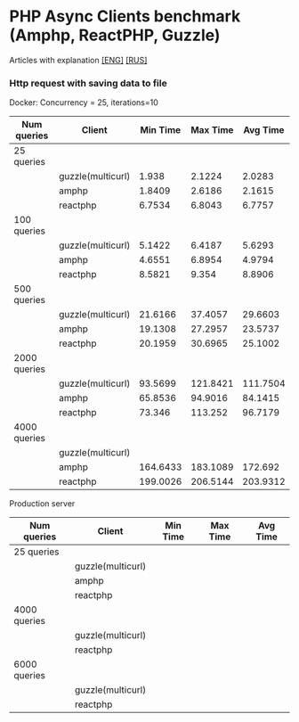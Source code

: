 PHP Async Clients benchmark (Amphp, ReactPHP, Guzzle)
============================

Articles with explanation  [[ENG]](https://dev.to/insolita/which-http-client-is-faster-for-web-scraping-c95)  [[RUS]](https://medium.com/@DonnaInsolita/%D0%B2%D0%B4%D0%BE%D1%85%D0%BD%D0%BE%D0%B2%D0%B8%D0%B2%D1%88%D0%B8%D1%81%D1%8C-%D0%B7%D0%B0%D0%BD%D0%B8%D0%BC%D0%B0%D1%82%D0%B5%D0%BB%D1%8C%D0%BD%D1%8B%D0%BC-%D0%B8%D0%BD%D1%82%D0%B5%D1%80%D0%B2%D1%8C%D1%8E-%D0%BD%D0%B0-%D0%BA%D0%B0%D0%BD%D0%B0%D0%BB%D0%B5-moreview-c-%D1%81%D0%B5%D1%80%D0%B3%D0%B5%D0%B5%D0%BC-%D0%B6%D1%83%D0%BA%D0%BE%D0%BC-%D0%B8-%D1%86%D0%B8%D0%BA%D0%BB%D0%BE%D0%BC-%D1%81%D1%82%D0%B0%D1%82%D0%B5%D0%B9-fast-web-f9715b21517f)

### Http request with saving data to file

Docker:
Concurrency = 25, iterations=10

|Num queries |  Client      | Min Time   | Max Time   | Avg Time  |
|------------|--------------|------------|------------|-----------|
| 25 queries|               |             |           |           |
|           | guzzle(multicurl)| 1.938 | 2.1224 | 2.0283 |
|           | amphp| 1.8409 | 2.6186 | 2.1615 |
|           | reactphp|  6.7534 | 6.8043 | 6.7757 |
| 100 queries|               |             |           |           |
|           |guzzle(multicurl)|  5.1422 | 6.4187 | 5.6293 |
|           | amphp   |  4.6551 | 6.8954 | 4.9794 |
|           | reactphp|   8.5821 | 9.354 | 8.8906 |
| 500 queries|               |             |           |           |
|           |guzzle(multicurl)|21.6166 |37.4057|29.6603|
|           | amphp   | 19.1308 | 27.2957 |23.5737|
|           | reactphp| 20.1959 | 30.6965 | 25.1002 |
| 2000 queries|               |             |           |           |
|           |guzzle(multicurl)| 93.5699 | 121.8421 | 111.7504|
|           | amphp| 65.8536 | 94.9016 | 84.1415 |
|           | reactphp|73.346 | 113.252 | 96.7179|
| 4000 queries|               |             |           |           |
|           |guzzle(multicurl)|   |   |  |
|           | amphp| 164.6433 | 183.1089 | 172.692 |
|           | reactphp| 199.0026 | 206.5144 | 203.9312 |


Production server

|Num queries |  Client      | Min Time   | Max Time   | Avg Time  |
|------------|--------------|------------|------------|-----------|
| 25 queries|               |             |           |           |
|           |guzzle(multicurl)|   |     |  |
|           | amphp   |     |     |   |
|           | reactphp|      |     |     |
| 4000 queries|               |             |           |           |
|           |guzzle(multicurl)|    |     |    |
|           | reactphp|    |   |    |
| 6000 queries|               |             |           |           |
|           |guzzle(multicurl)|    |     |    |
|           | reactphp|    |    |   |